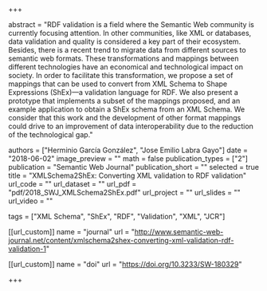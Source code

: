 +++

abstract = "RDF validation is a field where the Semantic Web community is currently focusing attention. In other communities, like XML or databases, data validation and quality is considered a key part of their ecosystem. Besides, there is a recent trend to migrate data from different sources to semantic web formats. These transformations and mappings between different technologies have an economical and technological impact on society. In order to facilitate this transformation, we propose a set of mappings that can be used to convert from XML Schema to Shape Expressions (ShEx)—a validation language for RDF. We also present a prototype that implements a subset of the mappings proposed, and an example application to obtain a ShEx schema from an XML Schema. We consider that this work and the development of other format mappings could drive to an improvement of data interoperability due to the reduction of the technological gap."

authors = ["Herminio García González", "Jose Emilio Labra Gayo"]
date = "2018-06-02"
image_preview = ""
math = false
publication_types = ["2"]
publication = "Semantic Web Journal"
publication_short = ""
selected = true
title = "XMLSchema2ShEx: Converting XML validation to RDF validation"
url_code = ""
url_dataset = ""
url_pdf = "pdf/2018_SWJ_XMLSchema2ShEx.pdf"
url_project = ""
url_slides = ""
url_video = ""

tags = ["XML Schema", "ShEx", "RDF", "Validation", "XML", "JCR"]

[[url_custom]]
name = "journal"
url = "http://www.semantic-web-journal.net/content/xmlschema2shex-converting-xml-validation-rdf-validation-1"

[[url_custom]]
name = "doi"
url = "https://doi.org/10.3233/SW-180329"


+++